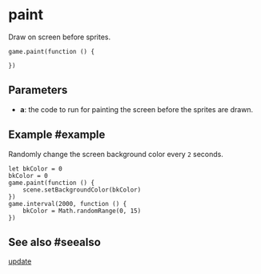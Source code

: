 # paint

Draw on screen before sprites.

```sig
game.paint(function () {
	
})
```

## Parameters

* **a**: the code to run for painting the screen before the sprites are drawn.

## Example #example

Randomly change the screen background color every `2` seconds.

```blocks
let bkColor = 0
bkColor = 0
game.paint(function () {
    scene.setBackgroundColor(bkColor)
})
game.interval(2000, function () {
    bkColor = Math.randomRange(0, 15)
})
```

## See also #seealso

[update](/reference/game/update)